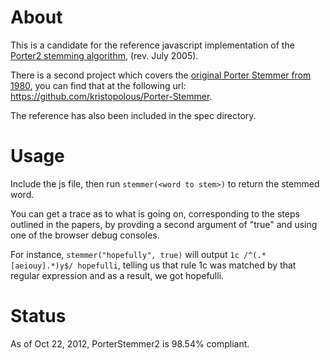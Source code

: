 # About

This is a candidate for the reference javascript implementation of the [Porter2 stemming algorithm](http://snowball.tartarus.org/algorithms/english/stemmer.html), 
(rev. July 2005).


There is a second project which covers the [original Porter Stemmer from 1980](http://tartarus.org/martin/PorterStemmer/def.txt), 
you can find that at the following url: https://github.com/kristopolous/Porter-Stemmer.

The reference has also been included in the spec directory.

# Usage

Include the js file, then run `stemmer(<word to stem>)` to return the stemmed word.

You can get a trace as to what is going on, corresponding to the steps outlined in the papers, by provding a second argument of "true" 
and using one of the browser debug consoles. 

For instance, `stemmer("hopefully", true)` will output `1c /^(.*[aeiouy].*)y$/ hopefulli`, telling us that rule 1c was matched
by that regular expression and as a result, we got hopefulli.

# Status

As of Oct 22, 2012, PorterStemmer2 is 98.54% compliant.

